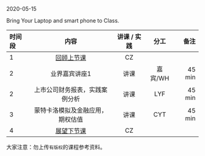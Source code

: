 

2020-05-15

Bring Your Laptop and smart phone to Class. 


|  时间段  |  内容    | 讲课 / 实践     |  分工  |备注       |
| :---    |   :----:    |   :----:    |    :----:    |       ---: |
|    1    | [回顾上节课](../WW12/WW12-Plan.md)    |  CZ   |        |        |
|    2    | 业界嘉宾讲座1     |  讲课 |      嘉宾/WH      |   45 min    |
|    2    | 上市公司财务报表，实践案例分析     |  讲课 |      LYF      |   45 min    |
|    3    | 蒙特卡洛模拟及金融应用，期权估值     |    讲课     |    CYT    |   45 min  |
|    4    | [展望下节课](../WW14/WW14-Plan.md)     |  CZ   |      |        | 



大家注意：勿上传``有版权``的课程参考资料。
